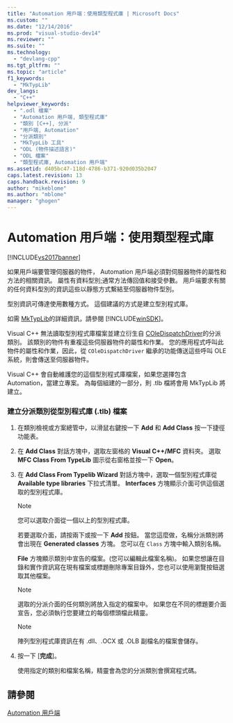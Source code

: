 ```yaml
---
title: "Automation 用戶端：使用類型程式庫 | Microsoft Docs"
ms.custom: ""
ms.date: "12/14/2016"
ms.prod: "visual-studio-dev14"
ms.reviewer: ""
ms.suite: ""
ms.technology: 
  - "devlang-cpp"
ms.tgt_pltfrm: ""
ms.topic: "article"
f1_keywords: 
  - "MkTypLib"
dev_langs: 
  - "C++"
helpviewer_keywords: 
  - ".odl 檔案"
  - "Automation 用戶端, 類型程式庫"
  - "類別 [C++], 分派"
  - "用戶端, Automation"
  - "分派類別"
  - "MkTypLib 工具"
  - "ODL (物件描述語言)"
  - "ODL 檔案"
  - "類型程式庫, Automation 用戶端"
ms.assetid: d405bc47-118d-4786-b371-920d035b2047
caps.latest.revision: 13
caps.handback.revision: 9
author: "mikeblome"
ms.author: "mblome"
manager: "ghogen"
---
```

# Automation 用戶端：使用類型程式庫
[!INCLUDE[vs2017banner](../assembler/inline/includes/vs2017banner.md)]

如果用戶端要管理伺服器的物件， Automation 用戶端必須對伺服器物件的屬性和方法的相關資訊。  屬性有資料型別;通常方法傳回值和接受參數。  用戶端要求有關的任何資料型別的資訊這些以靜態方式繫結至伺服器物件型別。  
  
 型別資訊可傳達使用數種方式。  這個建議的方式是建立型別程式庫。  
  
 如需 [MkTypLib](http://msdn.microsoft.com/library/windows/desktop/aa366797)的詳細資訊，請參閱 [!INCLUDE[winSDK](../atl/includes/winsdk_md.md)]。  
  
 Visual C\+\+ 無法讀取型別程式庫檔案並建立衍生自 [COleDispatchDriver](../mfc/reference/coledispatchdriver-class.md)的分派類別。  該類別的物件有重複這些伺服器物件的屬性和作業。  您的應用程式呼叫此物件的屬性和作業，因此，從 `COleDispatchDriver` 繼承的功能傳送這些呼叫 OLE 系統，則會傳送至伺服器物件。  
  
 Visual C\+\+ 會自動維護您的這個型別程式庫檔案，如果您選擇包含 Automation，當建立專案。  為每個組建的一部分，則 .tlb 檔將會用 MkTypLib 將建立。  
  
### 建立分派類別從型別程式庫 \(.tlb\) 檔案  
  
1.  在類別檢視或方案總管中，以滑鼠右鍵按一下 **Add** 和 **Add Class** 按一下捷徑功能表。  
  
2.  在 **Add Class** 對話方塊中，選取左窗格的 **Visual C\+\+\/MFC** 資料夾。  選取 **MFC Class From TypeLib** 圖示從右窗格並按一下 **Open**。  
  
3.  在 **Add Class From Typelib Wizard** 對話方塊中，選取一個型別程式庫從 **Available type libraries** 下拉式清單。  **Interfaces** 方塊顯示介面可供這個選取的型別程式庫。  
  
    > [!NOTE]
    >  您可以選取介面從一個以上的型別程式庫。  
  
     若要選取介面，請按兩下或按一下 **Add** 按鈕。  當您這麼做，名稱分派類別將會出現在 **Generated classes** 方塊。  您可以在 `Class` 方塊中輸入類別名稱。  
  
     **File** 方塊顯示類別中宣告的檔案。\(您可以編輯此檔案名稱\)。  如果您想讓在目錄和實作資訊寫在現有檔案或標題刪除專案目錄外，您也可以使用瀏覽按鈕選取其他檔案。  
  
    > [!NOTE]
    >  選取的分派介面的任何類別將放入指定的檔案中。  如果您在不同的標題要介面宣告，您必須執行您要建立的每個標頭檔此精靈。  
  
    > [!NOTE]
    >  陣列型別程式庫資訊在有 .dll、.OCX 或 .OLB 副檔名的檔案會儲存。  
  
4.  按一下 \[**完成**\]。  
  
     使用指定的類別和檔案名稱，精靈會為您的分派類別會撰寫程式碼。  
  
## 請參閱  
 [Automation 用戶端](../mfc/automation-clients.md)